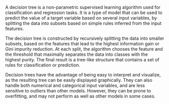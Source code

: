 A decision tree is a non-parametric supervised learning algorithm used for classification and regression tasks. It is a type of model that can be used to predict the value of a target variable based on several input variables, by splitting the data into subsets based on simple rules inferred from the input features.

The decision tree is constructed by recursively splitting the data into smaller subsets, based on the features that lead to the highest information gain or Gini impurity reduction. At each split, the algorithm chooses the feature and the threshold that maximally separates the data into classes with the highest purity. The final result is a tree-like structure that contains a set of rules for classification or prediction.

Decision trees have the advantage of being easy to interpret and visualize, as the resulting tree can be easily displayed graphically. They can also handle both numerical and categorical input variables, and are less sensitive to outliers than other models. However, they can be prone to overfitting, and may not perform as well as other models in some cases.